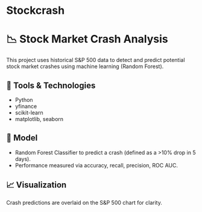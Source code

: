 # Stockcrash
# 📉 Stock Market Crash Analysis

This project uses historical S&P 500 data to detect and predict potential stock market crashes using machine learning (Random Forest).

## 🔧 Tools & Technologies
- Python
- yfinance
- scikit-learn
- matplotlib, seaborn

## 🧠 Model
- Random Forest Classifier to predict a crash (defined as a >10% drop in 5 days).
- Performance measured via accuracy, recall, precision, ROC AUC.

## 📈 Visualization
Crash predictions are overlaid on the S&P 500 chart for clarity.
